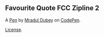 Favourite Quote FCC Zipline 2
-----------------------------


A [Pen](http://codepen.io/mraduldubey/pen/qbxPoR) by [Mradul Dubey](http://codepen.io/mraduldubey) on [CodePen](http://codepen.io/).

[License](http://codepen.io/mraduldubey/pen/qbxPoR/license).